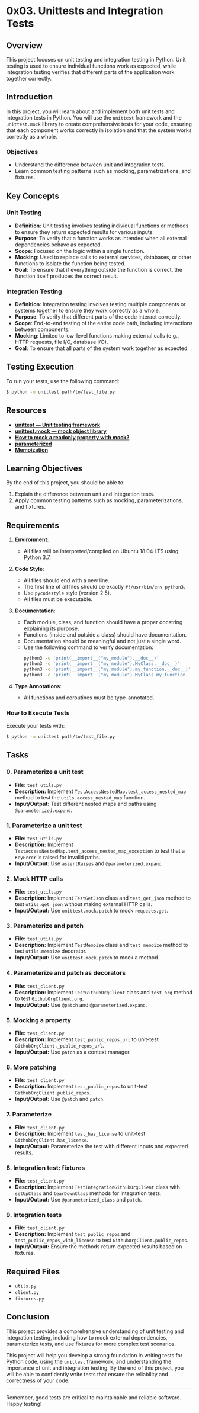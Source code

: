 # 0x03. Unittests and Integration Tests

## Overview
This project focuses on unit testing and integration testing in Python. Unit testing is used to ensure individual functions work as expected, while integration testing verifies that different parts of the application work together correctly.

## Introduction

In this project, you will learn about and implement both unit tests and integration tests in Python. You will use the `unittest` framework and the `unittest.mock` library to create comprehensive tests for your code, ensuring that each component works correctly in isolation and that the system works correctly as a whole.

### Objectives
- Understand the difference between unit and integration tests.
- Learn common testing patterns such as mocking, parametrizations, and fixtures.

## Key Concepts

### Unit Testing

- **Definition**: Unit testing involves testing individual functions or methods to ensure they return expected results for various inputs. 
- **Purpose**: To verify that a function works as intended when all external dependencies behave as expected.
- **Scope**: Focused on the logic within a single function. 
- **Mocking**: Used to replace calls to external services, databases, or other functions to isolate the function being tested.
- **Goal**: To ensure that if everything outside the function is correct, the function itself produces the correct result.

### Integration Testing

- **Definition**: Integration testing involves testing multiple components or systems together to ensure they work correctly as a whole.
- **Purpose**: To verify that different parts of the code interact correctly.
- **Scope**: End-to-end testing of the entire code path, including interactions between components.
- **Mocking**: Limited to low-level functions making external calls (e.g., HTTP requests, file I/O, database I/O).
- **Goal**: To ensure that all parts of the system work together as expected.

## Testing Execution

To run your tests, use the following command:

```bash
$ python -m unittest path/to/test_file.py
```

## Resources

- **[unittest — Unit testing framework](https://docs.python.org/3/library/unittest.html)**
- **[unittest.mock — mock object library](https://docs.python.org/3/library/unittest.mock.html)**
- **[How to mock a readonly property with mock?](https://stackoverflow.com/questions/44666053/how-to-mock-a-readonly-property-with-mock)**
- **[parameterized](https://pypi.org/project/parameterized/)**
- **[Memoization](https://en.wikipedia.org/wiki/Memoization)**

## Learning Objectives

By the end of this project, you should be able to:

1. Explain the difference between unit and integration tests.
2. Apply common testing patterns such as mocking, parameterizations, and fixtures.

## Requirements

1. **Environment**:
   - All files will be interpreted/compiled on Ubuntu 18.04 LTS using Python 3.7.
   
2. **Code Style**:
   - All files should end with a new line.
   - The first line of all files should be exactly `#!/usr/bin/env python3`.
   - Use `pycodestyle` style (version 2.5).
   - All files must be executable.

3. **Documentation**:
   - Each module, class, and function should have a proper docstring explaining its purpose.
   - Functions (inside and outside a class) should have documentation.
   - Documentation should be meaningful and not just a single word.
   - Use the following command to verify documentation:
     ```bash
     python3 -c 'print(__import__("my_module").__doc__)'
     python3 -c 'print(__import__("my_module").MyClass.__doc__)'
     python3 -c 'print(__import__("my_module").my_function.__doc__)'
     python3 -c 'print(__import__("my_module").MyClass.my_function.__doc__)'
     ```

4. **Type Annotations**:
   - All functions and coroutines must be type-annotated.

### How to Execute Tests
Execute your tests with:
```sh
$ python -m unittest path/to/test_file.py
```

## Tasks

### 0. Parameterize a unit test
- **File:** `test_utils.py`
- **Description:** Implement `TestAccessNestedMap.test_access_nested_map` method to test the `utils.access_nested_map` function.
- **Input/Output:** Test different nested maps and paths using `@parameterized.expand`.

### 1. Parameterize a unit test
- **File:** `test_utils.py`
- **Description:** Implement `TestAccessNestedMap.test_access_nested_map_exception` to test that a `KeyError` is raised for invalid paths.
- **Input/Output:** Use `assertRaises` and `@parameterized.expand`.

### 2. Mock HTTP calls
- **File:** `test_utils.py`
- **Description:** Implement `TestGetJson` class and `test_get_json` method to test `utils.get_json` without making external HTTP calls.
- **Input/Output:** Use `unittest.mock.patch` to mock `requests.get`.

### 3. Parameterize and patch
- **File:** `test_utils.py`
- **Description:** Implement `TestMemoize` class and `test_memoize` method to test `utils.memoize` decorator.
- **Input/Output:** Use `unittest.mock.patch` to mock a method.

### 4. Parameterize and patch as decorators
- **File:** `test_client.py`
- **Description:** Implement `TestGithubOrgClient` class and `test_org` method to test `GithubOrgClient.org`.
- **Input/Output:** Use `@patch` and `@parameterized.expand`.

### 5. Mocking a property
- **File:** `test_client.py`
- **Description:** Implement `test_public_repos_url` to unit-test `GithubOrgClient._public_repos_url`.
- **Input/Output:** Use `patch` as a context manager.

### 6. More patching
- **File:** `test_client.py`
- **Description:** Implement `test_public_repos` to unit-test `GithubOrgClient.public_repos`.
- **Input/Output:** Use `@patch` and `patch`.

### 7. Parameterize
- **File:** `test_client.py`
- **Description:** Implement `test_has_license` to unit-test `GithubOrgClient.has_license`.
- **Input/Output:** Parameterize the test with different inputs and expected results.

### 8. Integration test: fixtures
- **File:** `test_client.py`
- **Description:** Implement `TestIntegrationGithubOrgClient` class with `setUpClass` and `tearDownClass` methods for integration tests.
- **Input/Output:** Use `@parameterized_class` and `patch`.

### 9. Integration tests
- **File:** `test_client.py`
- **Description:** Implement `test_public_repos` and `test_public_repos_with_license` to test `GithubOrgClient.public_repos`.
- **Input/Output:** Ensure the methods return expected results based on fixtures.

## Required Files
- `utils.py`
- `client.py`
- `fixtures.py`

## Conclusion
This project provides a comprehensive understanding of unit testing and integration testing, including how to mock external dependencies, parameterize tests, and use fixtures for more complex test scenarios.

This project will help you develop a strong foundation in writing tests for Python code, using the `unittest` framework, and understanding the importance of unit and integration testing. By the end of this project, you will be able to confidently write tests that ensure the reliability and correctness of your code.

---

Remember, good tests are critical to maintainable and reliable software. Happy testing!
